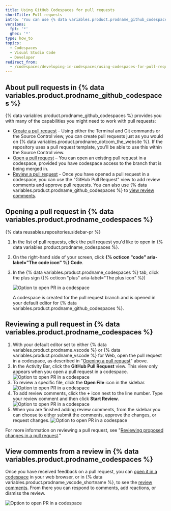 ```yaml
---
title: Using GitHub Codespaces for pull requests
shortTitle: Pull requests
intro: 'You can use {% data variables.product.prodname_github_codespaces %} in your web browser, or in {% data variables.product.prodname_vscode %} to create pull requests, review pull requests, and address review comments.'
versions:
  fpt: '*'
  ghec: '*'
type: how_to
topics:
  - Codespaces
  - Visual Studio Code
  - Developer
redirect_from:
  - /codespaces/developing-in-codespaces/using-codespaces-for-pull-requests
---
```


## About pull requests in {% data variables.product.prodname_github_codespaces %}

{% data variables.product.prodname_github_codespaces %} provides you with many of the capabilities you might need to work with pull requests:

- [Create a pull request](/codespaces/developing-in-codespaces/using-source-control-in-your-codespace#raising-a-pull-request) - Using either the Terminal and Git commands or the Source Control view, you can create pull requests just as you would on {% data variables.product.prodname_dotcom_the_website %}. If the repository uses a pull request template, you'll be able to use this within the Source Control view.
- [Open a pull request](#opening-a-pull-request-in-codespaces) – You can open an existing pull request in a codespace, provided you have codespace access to the branch that is being merged in.
- [Review a pull request](#reviewing-a-pull-request-in-codespaces) - Once you have opened a pull request in a codespace, you can use the "GitHub Pull Request" view to add review comments and approve pull requests. You can also use {% data variables.product.prodname_github_codespaces %} to [view review comments](#view-comments-from-a-review-in-codespaces).

## Opening a pull request in {% data variables.product.prodname_codespaces %}

{% data reusables.repositories.sidebar-pr %}

1. In the list of pull requests, click the pull request you'd like to open in {% data variables.product.prodname_codespaces %}.
1. On the right-hand side of your screen, click **{% octicon "code" aria-label="The code icon" %} Code**. 
1. In the {% data variables.product.prodname_codespaces %} tab, click the plus sign ({% octicon "plus" aria-label="The plus icon" %})

   ![Option to open PR in a codespace](/assets/images/help/codespaces/open-with-codespaces-pr.png)

   A codespace is created for the pull request branch and is opened in your default editor for {% data variables.product.prodname_github_codespaces %}.

## Reviewing a pull request in {% data variables.product.prodname_codespaces %}

1. With your default editor set to either {% data variables.product.prodname_vscode %} or {% data variables.product.prodname_vscode %} for Web, open the pull request in a codespace, as described in "[Opening a pull request](/codespaces/developing-in-codespaces/using-github-codespaces-for-pull-requests#opening-a-pull-request-in-codespaces)" above.
2. In the Activity Bar, click the **GitHub Pull Request** view. This view only appears when you open a pull request in a codespace.
  ![Option to open PR in a codespace](/assets/images/help/codespaces/github-pr-view.png)
3. To review a specific file, click the **Open File** icon in the sidebar.
  ![Option to open PR in a codespace](/assets/images/help/codespaces/changes-in-files.png)
4. To add review comments, click the **+** icon next to the line number. Type your review comment and then click **Start Review**.
  ![Option to open PR in a codespace](/assets/images/help/codespaces/start-review.png)
5. When you are finished adding review comments, from the sidebar you can choose to either submit the comments, approve the changes, or request changes.
  ![Option to open PR in a codespace](/assets/images/help/codespaces/submit-review.png)

For more information on reviewing a pull request, see "[Reviewing proposed changes in a pull request](/pull-requests/collaborating-with-pull-requests/reviewing-changes-in-pull-requests/reviewing-proposed-changes-in-a-pull-request)."

## View comments from a review in {% data variables.product.prodname_codespaces %}

Once you have received feedback on a pull request, you can [open it in a codespace](#opening-a-pull-request-in-codespaces) in your web browser, or in {% data variables.product.prodname_vscode_shortname %}, to see the [review comments](#reviewing-a-pull-request-in-codespaces). From there you can respond to comments, add reactions, or dismiss the review. 

  ![Option to open PR in a codespace](/assets/images/help/codespaces/incorporating-codespaces.png)



